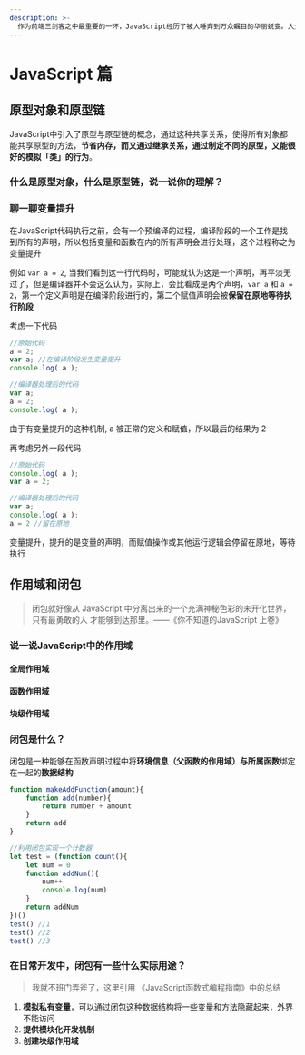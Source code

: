 ```yaml
---
description: >-
  作为前端三剑客之中最重要的一环，JavaScript经历了被人唾弃到万众瞩目的华丽蜕变。人生如逆旅，我亦是行人，要向JavaScript学习，默默无闻的改变着自己！
---
```


# JavaScript 篇

## 原型对象和原型链

JavaScript中引入了原型与原型链的概念，通过这种共享关系，使得所有对象都能共享原型的方法，**节省内存，**而又通过继承关系，通过制定不同的原型，又能很好的模**拟「类」的行为**。

### 什么是原型对象，什么是原型链，说一说你的理解？

### 聊一聊变量提升

在JavaScript代码执行之前，会有一个预编译的过程，编译阶段的一个工作是找到所有的声明，所以包括变量和函数在内的所有声明会进行处理，这个过程称之为变量提升

例如 `var a = 2`, 当我们看到这一行代码时，可能就认为这是一个声明，再平淡无过了，但是编译器并不会这么认为，实际上，会比看成是两个声明，`var a` 和 `a = 2`，第一个定义声明是在编译阶段进行的，第二个赋值声明会被**保留在原地等待执行阶段** 

考虑一下代码

```javascript
//原始代码
a = 2;
var a; //在编译阶段发生变量提升
console.log( a );

//编译器处理后的代码
var a;
a = 2;
console.log( a );
```

由于有变量提升的这种机制, a 被正常的定义和赋值，所以最后的结果为 2

再考虑另外一段代码

```javascript
//原始代码
console.log( a );
var a = 2;

//编译器处理后的代码
var a;
console.log( a );
a = 2 //留在原地
```

变量提升，提升的是变量的声明，而赋值操作或其他运行逻辑会停留在原地，等待执行

## 作用域和闭包

> 闭包就好像从 JavaScript 中分离出来的一个充满神秘色彩的未开化世界，只有最勇敢的人 才能够到达那里。——《你不知道的JavaScript 上卷》

### 说一说JavaScript中的作用域

#### 全局作用域

#### 函数作用域

#### 块级作用域

### 闭包是什么？

闭包是一种能够在函数声明过程中将**环境信息（父函数的作用域）**与**所属函数**绑定在一起的**数据结构**

```javascript
function makeAddFunction(amount){
    function add(number){
        return number + amount
    }
    return add
}
```

```javascript
//利用闭包实现一个计数器
let test = (function count(){
    let num = 0
    function addNum(){
        num++
        console.log(num)
    }
    return addNum
})()
test() //1
test() //2
test() //3
```

### 在日常开发中，闭包有一些什么实际用途？

> 我就不班门弄斧了，这里引用 《JavaScript函数式编程指南》中的总结

1. **模拟私有变量**，可以通过闭包这种数据结构将一些变量和方法隐藏起来，外界不能访问
2. **提供模块化开发机制**
3. **创建块级作用域**

